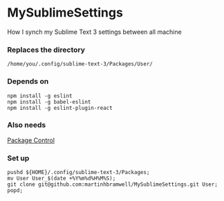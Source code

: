 # MySublimeSettings
How I synch my Sublime Text 3 settings between all machine

### Replaces the directory 

    /home/you/.config/sublime-text-3/Packages/User/

### Depends on

    npm install -g eslint 
    npm install -g babel-eslint 
    npm install -g eslint-plugin-react
    
### Also needs

[Package Control](https://packagecontrol.io/installation)

### Set up

    pushd ${HOME}/.config/sublime-text-3/Packages;
    mv User User_$(date +%Y%m%d%H%M%S);
    git clone git@github.com:martinhbramwell/MySublimeSettings.git User;
    popd;
    
